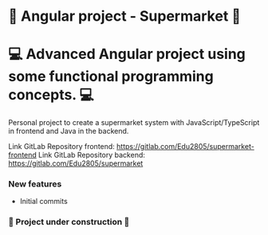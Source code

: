 # 🛒  Angular project - Supermarket 🛒
# 💻 Advanced Angular project using some functional programming concepts. 💻

Personal project to create a supermarket system with JavaScript/TypeScript in frontend and Java in the backend.

Link GitLab Repository frontend: https://gitlab.com/Edu2805/supermarket-frontend
Link GitLab Repository backend: https://gitlab.com/Edu2805/supermarket

### New features
* Initial commits 

### 🚧 Project under construction 🚧